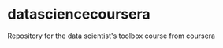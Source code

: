 datasciencecoursera
===================

Repository for the data scientist's toolbox course from coursera
